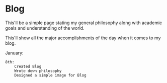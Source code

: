 # Blog
This'll be a simple page stating my general philosophy along with academic goals and understanding of the world.

This'll show all the major accomplishments of the day when it comes to my blog.


January:

	8th: 
		Created Blog
		Wrote down philosophy
		Designed a simple image for Blog
